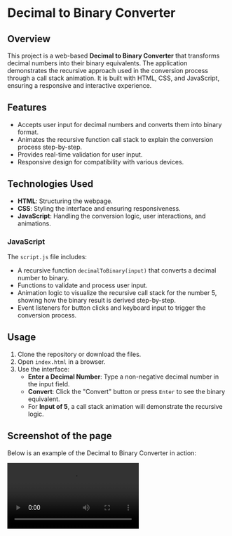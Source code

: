 # Decimal to Binary Converter

## Overview

This project is a web-based **Decimal to Binary Converter** that transforms decimal numbers into their binary equivalents. The application demonstrates the recursive approach used in the conversion process through a call stack animation. It is built with HTML, CSS, and JavaScript, ensuring a responsive and interactive experience.

## Features

- Accepts user input for decimal numbers and converts them into binary format.
- Animates the recursive function call stack to explain the conversion process step-by-step.
- Provides real-time validation for user input.
- Responsive design for compatibility with various devices.

## Technologies Used

- **HTML**: Structuring the webpage.
- **CSS**: Styling the interface and ensuring responsiveness.
- **JavaScript**: Handling the conversion logic, user interactions, and animations.

### JavaScript

The `script.js` file includes:
- A recursive function `decimalToBinary(input)` that converts a decimal number to binary.
- Functions to validate and process user input.
- Animation logic to visualize the recursive call stack for the number 5, showing how the binary result is derived step-by-step.
- Event listeners for button clicks and keyboard input to trigger the conversion process.

## Usage

1. Clone the repository or download the files.
2. Open `index.html` in a browser.
3. Use the interface:
   - **Enter a Decimal Number**: Type a non-negative decimal number in the input field.
   - **Convert**: Click the "Convert" button or press `Enter` to see the binary equivalent.
   - For **Input of 5**, a call stack animation will demonstrate the recursive logic.

## Screenshot of the page

Below is an example of the Decimal to Binary Converter in action:

![Screenshot of the Decimal to Binary Converter](./src/screenrecord.mp4)
